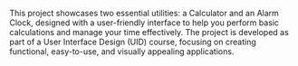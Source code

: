 This project showcases two essential utilities: a Calculator and an Alarm Clock, designed with a user-friendly interface to help you perform basic calculations and manage your time effectively. The project is developed as part of a User Interface Design (UID) course, focusing on creating functional, easy-to-use, and visually appealing applications.
